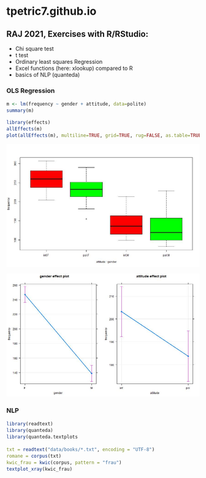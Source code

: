# tpetric7.github.io

## RAJ 2021, Exercises with R/RStudio:

- Chi square test
- t test
- Ordinary least squares Regression
- Excel functions (here: xlookup) compared to R 
- basics of NLP (quanteda)

### OLS Regression

``` r
m <- lm(frequency ~ gender + attitude, data=polite)
summary(m)
```

``` r
library(effects)
allEffects(m)
plot(allEffects(m), multiline=TRUE, grid=TRUE, rug=FALSE, as.table=TRUE)
```

![Plot 1](pictures/politeness_boxplot.jpg)

![Plot 2](pictures/politeness_lineplot.jpg)


### NLP

``` r
library(readtext)
library(quanteda)
library(quanteda.textplots

txt = readtext("data/books/*.txt", encoding = "UTF-8")
romane = corpus(txt)
kwic_frau = kwic(corpus, pattern = "frau")
textplot_xray(kwic_frau)
```
